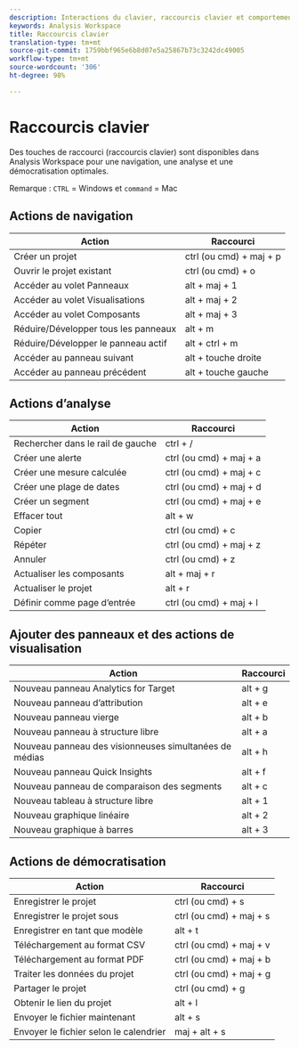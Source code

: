 ```yaml
---
description: Interactions du clavier, raccourcis clavier et comportements pointer-cliquer dans Analysis Workspace.
keywords: Analysis Workspace
title: Raccourcis clavier
translation-type: tm+mt
source-git-commit: 1759bbf965e6b8d07e5a25867b73c3242dc49005
workflow-type: tm+mt
source-wordcount: '306'
ht-degree: 98%

---
```



# Raccourcis clavier

Des touches de raccourci (raccourcis clavier) sont disponibles dans Analysis Workspace pour une navigation, une analyse et une démocratisation optimales.

Remarque : `CTRL` = Windows et `command` = Mac

## Actions de navigation

| Action | Raccourci |
|---|---|
| Créer un projet | ctrl (ou cmd) + maj + p |
| Ouvrir le projet existant | ctrl (ou cmd) + o |
| Accéder au volet Panneaux | alt + maj + 1 |
| Accéder au volet Visualisations | alt + maj + 2 |
| Accéder au volet Composants | alt + maj + 3 |
| Réduire/Développer tous les panneaux | alt + m |
| Réduire/Développer le panneau actif | alt + ctrl + m |
| Accéder au panneau suivant | alt + touche droite |
| Accéder au panneau précédent | alt + touche gauche |

## Actions d’analyse

| Action | Raccourci |
|---|---|
| Rechercher dans le rail de gauche | ctrl + / |
| Créer une alerte | ctrl (ou cmd) + maj + a |
| Créer une mesure calculée | ctrl (ou cmd) + maj + c |
| Créer une plage de dates | ctrl (ou cmd) + maj + d |
| Créer un segment | ctrl (ou cmd) + maj + e |
| Effacer tout | alt + w |
| Copier | ctrl (ou cmd) + c |
| Répéter | ctrl (ou cmd) + maj + z |
| Annuler | ctrl (ou cmd) + z |
| Actualiser les composants | alt + maj + r |
| Actualiser le projet | alt + r |
| Définir comme page d’entrée | ctrl (ou cmd) + maj + l |

## Ajouter des panneaux et des actions de visualisation

| Action | Raccourci |
|---|---|
| Nouveau panneau Analytics for Target | alt + g |
| Nouveau panneau d’attribution | alt + e |
| Nouveau panneau vierge | alt + b |
| Nouveau panneau à structure libre | alt + a |
| Nouveau panneau des visionneuses simultanées de médias | alt + h |
| Nouveau panneau Quick Insights | alt + f |
| Nouveau panneau de comparaison des segments | alt + c |
| Nouveau tableau à structure libre | alt + 1 |
| Nouveau graphique linéaire | alt + 2 |
| Nouveau graphique à barres | alt + 3 |

## Actions de démocratisation

| Action | Raccourci |
|---|---|
| Enregistrer le projet | ctrl (ou cmd) + s |
| Enregistrer le projet sous | ctrl (ou cmd) + maj + s |
| Enregistrer en tant que modèle | alt + t |
| Téléchargement au format CSV | ctrl (ou cmd) + maj + v |
| Téléchargement au format PDF | ctrl (ou cmd) + maj + b |
| Traiter les données du projet | ctrl (ou cmd) + maj + g |
| Partager le projet | ctrl (ou cmd) + g |
| Obtenir le lien du projet | alt + l |
| Envoyer le fichier maintenant | alt + s |
| Envoyer le fichier selon le calendrier | maj + alt + s |
